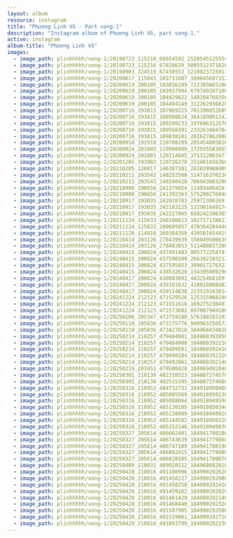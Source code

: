 ```yaml
---
layout: album
resource: instagram
title: "Phương Linh Võ - Part vong-1"
description: "Instagram album of Phương Linh Võ, part vong-1."
active: instagram
album-title: "Phương Linh Võ"
images:
  - image_path: plinhhhhh/vong-1/20190723_115216_66654592_152854512555490_5181816854173098855_n.jpg
  - image_path: plinhhhhh/vong-1/20190723_115216_67826639_500551237182658_7755149911683460112_n.jpg
  - image_path: plinhhhhh/vong-1/20190903_224519_67438553_121082372591763_5268985258527032474_n.jpg
  - image_path: plinhhhhh/vong-1/20200617_115843_103731607_109845697312424_1868636600462317472_n.jpg
  - image_path: plinhhhhh/vong-1/20200619_200105_103816289_722385665206767_19549810591423507_n.jpg
  - image_path: plinhhhhh/vong-1/20200619_200105_103937994_670749207108074_4020699359301731289_n.jpg
  - image_path: plinhhhhh/vong-1/20200619_200105_104429822_1401047683561760_5747274995759431022_n.jpg
  - image_path: plinhhhhh/vong-1/20200619_200105_104494149_312262936828601_8971838425805759983_n.jpg
  - image_path: plinhhhhh/vong-1/20200716_193815_107969225_781396852689634_6786461092302455632_n.jpg
  - image_path: plinhhhhh/vong-1/20200716_193815_108998624_364189091242951_3285534825667539593_n.jpg
  - image_path: plinhhhhh/vong-1/20200716_193815_109299233_1976963125767017_788988100693907262_n.jpg
  - image_path: plinhhhhh/vong-1/20200716_193815_109568391_2332634847044421_4864188051380324410_n.jpg
  - image_path: plinhhhhh/vong-1/20200716_193815_109838101_282627862808438_362208772717807469_n.jpg
  - image_path: plinhhhhh/vong-1/20200918_192910_119708289_2854548858165207_4768107307386915740_n.jpg
  - image_path: plinhhhhh/vong-1/20200924_201603_119998969_1729355830555572_4446998374145005970_n.jpg
  - image_path: plinhhhhh/vong-1/20200924_201603_120114845_375312063477269_3839469812390894966_n.jpg
  - image_path: plinhhhhh/vong-1/20201205_193903_129726270_251001656368514_5061124587053881255_n.jpg
  - image_path: plinhhhhh/vong-1/20210205_120017_146387201_2828399884093830_738108702971668699_n.jpg
  - image_path: plinhhhhh/vong-1/20210211_203543_148252560_1147163702367139_2835188136206307939_n.jpg
  - image_path: plinhhhhh/vong-1/20210211_203543_148348428_706943803296736_2017890182205722586_n.jpg
  - image_path: plinhhhhh/vong-1/20210908_190656_241379054_114934804241945_3047337515041737170_n.jpg
  - image_path: plinhhhhh/vong-1/20210908_190656_241392363_575200276848623_1726552484321295558_n.jpg
  - image_path: plinhhhhh/vong-1/20210917_193035_242028783_259723002691293_431202082796882160_n.jpg
  - image_path: plinhhhhh/vong-1/20210917_193035_242183125_131901649174169_9184159511398590245_n.jpg
  - image_path: plinhhhhh/vong-1/20210917_193035_242227065_650242396365081_428784442202850247_n.jpg
  - image_path: plinhhhhh/vong-1/20211124_115633_260186813_1027171108130541_7791826942340216771_n.jpg
  - image_path: plinhhhhh/vong-1/20211124_115633_260605057_470364284446100_7052583328287981320_n.jpg
  - image_path: plinhhhhh/vong-1/20211126_114816_260384358_439581654419092_4161651891862185543_n.jpg
  - image_path: plinhhhhh/vong-1/20220414_203126_278439939_158049506636070_1754011627623987213_n.jpg
  - image_path: plinhhhhh/vong-1/20220414_203126_278483853_511480837200473_6190124383017014355_n.jpg
  - image_path: plinhhhhh/vong-1/20240415_200824_437491483_805772254741945_843313076091492813_n.jpg
  - image_path: plinhhhhh/vong-1/20240415_200824_437590209_266382193213717_6566136967809388866_n.jpg
  - image_path: plinhhhhh/vong-1/20240415_200824_437595853_399017276323534_7807568666492997462_n.jpg
  - image_path: plinhhhhh/vong-1/20240415_200824_438532620_1343950092967783_5815342311555901843_n.jpg
  - image_path: plinhhhhh/vong-1/20240417_200024_438883892_443254681691249_3437797143066515419_n.jpg
  - image_path: plinhhhhh/vong-1/20240417_200024_439101032_410018988482593_8502206851230307655_n.jpg
  - image_path: plinhhhhh/vong-1/20240417_200024_439114838_2235193430144904_6785066063780316900_n.jpg
  - image_path: plinhhhhh/vong-1/20241224_212123_471529526_1253159682465778_5267729396460019169_n.jpg
  - image_path: plinhhhhh/vong-1/20241224_212123_471551616_1692752304916268_7231432364752740233_n.jpg
  - image_path: plinhhhhh/vong-1/20241224_212123_471573602_897007949186960_3015932544922164150_n.jpg
  - image_path: plinhhhhh/vong-1/20250106_205347_472759180_576100355192614_6452342282379094930_n.jpg
  - image_path: plinhhhhh/vong-1/20250110_205836_473175776_9409632565727220_4677582732453829407_n.jpg
  - image_path: plinhhhhh/vong-1/20250110_205836_473427818_1049684340262020_5184935743763915354_n.jpg
  - image_path: plinhhhhh/vong-1/20250214_210257_479484901_18486039205009573_851253831762557670_n.jpg
  - image_path: plinhhhhh/vong-1/20250214_210257_479484908_18486039223009573_154557246602482223_n.jpg
  - image_path: plinhhhhh/vong-1/20250214_210257_479489581_18486039241009573_8524284437685876_n.jpg
  - image_path: plinhhhhh/vong-1/20250214_210257_479490184_18486039232009573_3619018274492343373_n.jpg
  - image_path: plinhhhhh/vong-1/20250214_210257_479492861_18486039214009573_8302397887811480601_n.jpg
  - image_path: plinhhhhh/vong-1/20250219_203451_479500428_18486949204009573_2127314862061331426_n.jpg
  - image_path: plinhhhhh/vong-1/20250301_210130_482310323_18488727457009573_4740702803531492730_n.jpg
  - image_path: plinhhhhh/vong-1/20250301_210130_482515395_18488727466009573_7229465008456158373_n.jpg
  - image_path: plinhhhhh/vong-1/20250316_210952_484732731_18491895046009573_7660412465800291368_n.jpg
  - image_path: plinhhhhh/vong-1/20250316_210952_485005569_18491895013009573_8904734454494890249_n.jpg
  - image_path: plinhhhhh/vong-1/20250316_210952_485088064_18491894959009573_5409915587296048697_n.jpg
  - image_path: plinhhhhh/vong-1/20250316_210952_485130105_18491895034009573_3542489199420411980_n.jpg
  - image_path: plinhhhhh/vong-1/20250316_210952_485138909_18491894992009573_3112394645444926861_n.jpg
  - image_path: plinhhhhh/vong-1/20250316_210952_485144582_18491895022009573_7888822167273732976_n.jpg
  - image_path: plinhhhhh/vong-1/20250316_210952_485152146_18491894983009573_8905019366356421006_n.jpg
  - image_path: plinhhhhh/vong-1/20250327_205614_486662401_18494178028009573_2304907252056992816_n.jpg
  - image_path: plinhhhhh/vong-1/20250327_205614_486743639_18494177986009573_1093502373769920972_n.jpg
  - image_path: plinhhhhh/vong-1/20250327_205614_486747109_18494178019009573_3980640167210307454_n.jpg
  - image_path: plinhhhhh/vong-1/20250327_205614_486802415_18494177998009573_6370885456540299873_n.jpg
  - image_path: plinhhhhh/vong-1/20250327_205614_486828385_18494178007009573_6161126553068897559_n.jpg
  - image_path: plinhhhhh/vong-1/20250409_210031_489920112_18496868281009573_1034799880505084347_n.jpg
  - image_path: plinhhhhh/vong-1/20250420_210016_491100996_18499029262009573_5206488037685683414_n.jpg
  - image_path: plinhhhhh/vong-1/20250420_210016_491458227_18499029298009573_8519736576732039118_n.jpg
  - image_path: plinhhhhh/vong-1/20250420_210016_491458250_18499029241009573_7821384258381941032_n.jpg
  - image_path: plinhhhhh/vong-1/20250420_210016_491459162_18499029202009573_8711640156814716857_n.jpg
  - image_path: plinhhhhh/vong-1/20250420_210016_491461429_18499029214009573_642788889096281630_n.jpg
  - image_path: plinhhhhh/vong-1/20250420_210016_491468440_18499029232009573_7763288290149832207_n.jpg
  - image_path: plinhhhhh/vong-1/20250420_210016_491507905_18499029250009573_5250814973936361672_n.jpg
  - image_path: plinhhhhh/vong-1/20250420_210016_491519061_18499029271009573_3626010059291473099_n.jpg
  - image_path: plinhhhhh/vong-1/20250420_210016_491893799_18499029223009573_4892089415149218454_n.jpg
---
```

